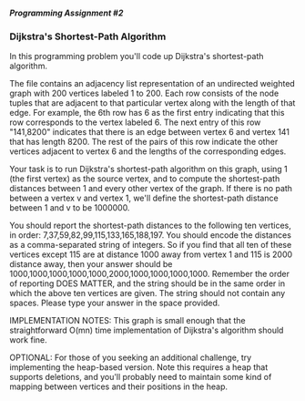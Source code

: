 ##### Programming Assignment #2
### Dijkstra's Shortest-Path Algorithm

In this programming problem you'll code up Dijkstra's shortest-path algorithm.

The file contains an adjacency list representation of an undirected
weighted graph with 200 vertices labeled 1 to 200.
Each row consists of the node tuples that are adjacent to that
particular vertex along with the length of that edge.
For example, the 6th row has 6 as the first entry indicating that
this row corresponds to the vertex labeled 6.
The next entry of this row "141,8200" indicates that there is
an edge between vertex 6 and vertex 141 that has length 8200.
The rest of the pairs of this row indicate the other vertices adjacent
to vertex 6 and the lengths of the corresponding edges.

Your task is to run Dijkstra's shortest-path algorithm on this graph,
using 1 (the first vertex) as the source vertex, and to compute the
shortest-path distances between 1 and every other vertex of the graph.
If there is no path between a vertex v and vertex 1, we'll define
the shortest-path distance between 1 and v to be 1000000.

You should report the shortest-path distances to the following ten vertices,
in order: 7,37,59,82,99,115,133,165,188,197.
You should encode the distances as a comma-separated string of integers.
So if you find that all ten of these vertices except 115 are at
distance 1000 away from vertex 1 and 115 is 2000 distance away,
then your answer should be 1000,1000,1000,1000,1000,2000,1000,1000,1000,1000.
Remember the order of reporting DOES MATTER, and the string should be
in the same order in which the above ten vertices are given.
The string should not contain any spaces.
Please type your answer in the space provided.

IMPLEMENTATION NOTES:
This graph is small enough that the straightforward O(mn) time implementation
of Dijkstra's algorithm should work fine.

OPTIONAL:
For those of you seeking an additional challenge, try implementing the heap-based version.
Note this requires a heap that supports deletions, and you'll probably
need to maintain some kind of mapping between vertices and their positions in the heap.
